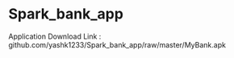 # Spark_bank_app
Application Download Link : github.com/yashk1233/Spark_bank_app/raw/master/MyBank.apk
